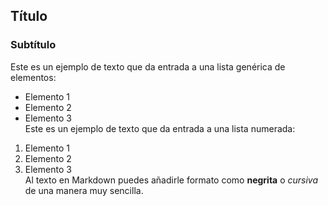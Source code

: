 ## Título
### Subtítulo
Este es un ejemplo de texto que da entrada a una lista genérica de elementos:
- Elemento 1
- Elemento 2
- Elemento 3\
Este es un ejemplo de texto que da entrada a una lista numerada:
1. Elemento 1
2. Elemento 2
3. Elemento 3\
Al texto en Markdown puedes añadirle formato como **negrita** o *cursiva* de una manera muy sencilla.